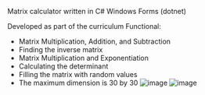 Matrix calculator written in C# Windows Forms (dotnet)

Developed as part of the curriculum
Functional:
 - Matrix Multiplication, Addition, and Subtraction
 - Finding the inverse matrix
 - Matrix Multiplication and Exponentiation
 - Calculating the determinant
 - Filling the matrix with random values
 - The maximum dimension is 30 by 30
![image](https://github.com/user-attachments/assets/7b3dc6c2-1a62-4fb2-8de3-6c7dc3afe029)
![image](https://github.com/user-attachments/assets/8a05ebda-e79c-43e4-9c4b-77bb8ba1732f)
